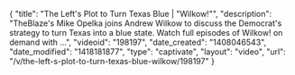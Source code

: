 {
    "title": "The Left's Plot to Turn Texas Blue | \"Wilkow!\"",
    "description": "TheBlaze's Mike Opelka joins Andrew Wilkow to discuss the Democrat's strategy to turn Texas into a blue state. Watch full episodes of Wilkow! on demand with ...",
    "videoid": "198197",
    "date_created": "1408046543",
    "date_modified": "1418181877",
    "type": "captivate",
    "layout": "video",
    "url": "\/v\/the-left-s-plot-to-turn-texas-blue-wilkow\/198197"
}